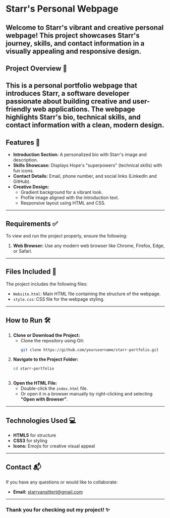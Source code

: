 # Starr's Personal Webpage
Welcome to Starr's vibrant and creative personal webpage! This project showcases Starr's journey, skills, and contact information in a visually appealing and responsive design.
---

## Project Overview 🌟
This is a personal portfolio webpage that introduces Starr, a software developer passionate about building creative and user-friendly web applications. The webpage highlights Starr's bio, technical skills, and contact information with a clean, modern design.
---

## Features 🚀
- **Introduction Section:** A personalized bio with Starr's image and description.
- **Skills Showcase:** Displays Hope's "superpowers" (technical skills) with fun icons.
- **Contact Details:** Email, phone number, and social links (LinkedIn and GitHub).
- **Creative Design:** 
  - Gradient background for a vibrant look. 
  - Profile image aligned with the introduction text.
  - Responsive layout using HTML and CSS.
---

## Requirements ✅
To view and run the project properly, ensure the following:

1. **Web Browser:** Use any modern web browser like Chrome, Firefox, Edge, or Safari.
---

## Files Included 📁
The project includes the following files:

- `Website.html`: Main HTML file containing the structure of the webpage.
- `style.css`: CSS file for the webpage styling.
---

## How to Run 🛠️
1. **Clone or Download the Project:**
   - Clone the repository using Git:
     ```bash
     git clone https://github.com/yourusername/starr-portfolio.git
     
2. **Navigate to the Project Folder:**
   ```bash
   cd starr-portfolio
  
3. **Open the HTML File:**
   - Double-click the `index.html` file.
   - Or open it in a browser manually by right-clicking and selecting **"Open with Browser"**.
---

## Technologies Used 💻
- **HTML5** for structure
- **CSS3** for styling
- **Icons:** Emojis for creative visual appeal
---

## Contact 📬
If you have any questions or would like to collaborate:

- **Email:** [starrvansittert@gmail.com](mailto:starrvansittert@gmail.com)
---

### Thank you for checking out my project! ✨


